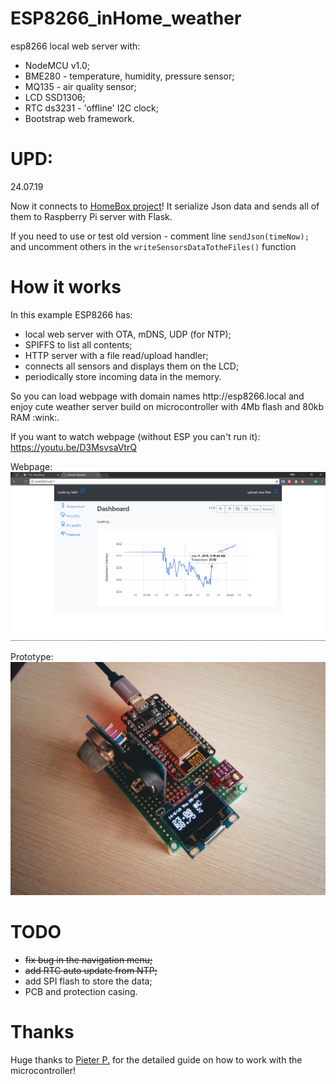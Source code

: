 # ESP8266_inHome_weather
esp8266 local web server with:
 - NodeMCU v1.0;
 - BME280 - temperature, humidity, pressure sensor;
 - MQ135 - air quality sensor;
 - LCD SSD1306;
 - RTC ds3231 - 'offline' I2C clock;
 - Bootstrap web framework.

# UPD:
<p>24.07.19</p>
<p>Now it connects to <a href="https://github.com/Valentin-Golyonko/HomeBox">HomeBox project</a>! It serialize Json data and sends all of them to Raspberry Pi server with Flask.</p>
<p>If you need to use or test old version - comment line <code>sendJson(timeNow);</code> and uncomment others in the <code>writeSensorsDataTotheFiles()</code> function</p>

# How it works
In this example ESP8266 has:
 - local web server with OTA, mDNS, UDP (for NTP);
 - SPIFFS to list all contents;
 - HTTP server with a file read/upload handler;
 - connects all sensors and displays them on the LCD;
 - periodically store incoming data in the memory.
<p>So you can load webpage with domain names http://esp8266.local and enjoy cute weather server build on microcontroller with 4Mb flash and 80kb RAM :wink:. </p>

If you want to watch webpage (without ESP you can't run it): https://youtu.be/D3MsvsaVtrQ

Webpage:
<img src="https://github.com/Valentin-Golyonko/esp8266_inHome_weather/blob/master/img/web_view.png" alt="web_view">

Prototype:
<img src="https://github.com/Valentin-Golyonko/esp8266_inHome_weather/blob/master/img/prototipe_view.jpg" alt="prototipe_view">

# TODO
 - <s>fix bug in the navigation menu;</s>
 - <s>add RTC auto update from NTP;</s>
 - add SPI flash to store the data;
 - PCB and protection casing.

# Thanks 
Huge thanks to <a href="https://tttapa.github.io/ESP8266/Chap01%20-%20ESP8266.html">Pieter P.</a> for the detailed guide on how to work with the microcontroller!
